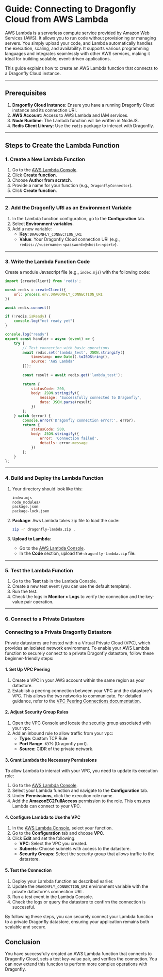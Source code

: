 # Guide: Connecting to Dragonfly Cloud from AWS Lambda

AWS Lambda is a serverless compute service provided by Amazon Web Services (AWS). It allows you to run code without provisioning or managing servers. You simply upload your code, and Lambda automatically handles the execution, scaling, and availability. It supports various programming languages and integrates seamlessly with other AWS services, making it ideal for building scalable, event-driven applications.

This guide explains how to create an AWS Lambda function that connects to a Dragonfly Cloud instance.

---

## Prerequisites

1. **Dragonfly Cloud Instance**: Ensure you have a running Dragonfly Cloud instance and its connection URI.
2. **AWS Account**: Access to AWS Lambda and IAM services.
3. **Node Runtime**: The Lambda function will be written in NodeJS.
4. **Redis Client Library**: Use the `redis` package to interact with Dragonfly.

---

## Steps to Create the Lambda Function

### 1. Create a New Lambda Function

1. Go to the [AWS Lambda Console](https://console.aws.amazon.com/lambda/).
2. Click **Create function**.
3. Choose **Author from scratch**.
4. Provide a name for your function (e.g., `DragonflyConnector`).
5. Click **Create function**.

---

### 2. Add the Dragonfly URI as an Environment Variable

1. In the Lambda function configuration, go to the **Configuration** tab.
2. Select **Environment variables**.
3. Add a new variable:
   - **Key**: `DRAGONFLY_CONNECTION_URI`
   - **Value**: Your Dragonfly Cloud connection URI (e.g., `rediss://<username>:<password>@<host>:<port>`).

---

### 3. Write the Lambda Function Code

Create a module Javascript file (e.g., `index.mjs`) with the following code:

```js
import {createClient} from 'redis';

const redis = createClient({
    url: process.env.DRAGONFLY_CONNECTION_URI
})

await redis.connect()

if (!redis.isReady) {
    console.log("not ready yet")
}

console.log("ready")
export const handler = async (event) => {
    try {
        // Test connection with basic operations
        await redis.set('lambda_test', JSON.stringify({
            timestamp: new Date().toISOString(),
            source: 'AWS Lambda'
        }));
        
        const result = await redis.get('lambda_test');
        
        return {
            statusCode: 200,
            body: JSON.stringify({
                message: 'Successfully connected to Dragonfly',
                data: JSON.parse(result)
            })
        };
    } catch (error) {
        console.error('Dragonfly connection error:', error);
        return {
            statusCode: 500,
            body: JSON.stringify({
                error: 'Connection failed',
                details: error.message
            })
        };
    }
};
```

---

### 4. Build and Deploy the Lambda Function

1. Your directory should look like this:

   ```sh
   index.mjs
   node_modules/
   package.json
   package-lock.json
   ```

2. **Package**: Aws Lambda takes zip file to load the code:

   ```sh
   zip -r dragonfly-lambda.zip .
   ```

3. **Upload to Lambda**:

   - Go to the [AWS Lambda Console](https://console.aws.amazon.com/lambda/).
   - In the **Code** section, upload the `dragonfly-lambda.zip` file.

---

### 5. Test the Lambda Function

1. Go to the **Test** tab in the Lambda Console.
2. Create a new test event (you can use the default template).
3. Run the test.
4. Check the logs in **Monitor > Logs** to verify the connection and the key-value pair operation.

---

### 6. Connect to a Private Datastore

### Connecting to a Private Dragonfly Datastore

Private datastores are hosted within a Virtual Private Cloud (VPC), which provides an isolated network environment. To enable your AWS Lambda function to securely connect to a private Dragonfly datastore, follow these beginner-friendly steps:

#### 1. Set Up VPC Peering

1. Create a VPC in your AWS account within the same region as your datastore.
2. Establish a peering connection between your VPC and the datastore's VPC. This allows the two networks to communicate. For detailed guidance, refer to the [VPC Peering Connections documentation](connection.md).

#### 2. Adjust Security Group Rules

1. Open the [VPC Console](https://console.aws.amazon.com/vpc/) and locate the security group associated with your vpc.
2. Add an inbound rule to allow traffic from your vpc:
    - **Type**: Custom TCP Rule
    - **Port Range**: `6379` (Dragonfly port).
    - **Source**: CIDR of the private network.

#### 3. Grant Lambda the Necessary Permissions

To allow Lambda to interact with your VPC, you need to update its execution role:

1. Go to the [AWS Lambda Console](https://console.aws.amazon.com/lambda/).
2. Select your Lambda function and navigate to the **Configuration** tab.
3. Under **Permissions**, click the execution role name.
4. Add the **AmazonEC2FullAccess** permission to the role. This ensures Lambda can connect to your VPC.

#### 4. Configure Lambda to Use the VPC

1. In the [AWS Lambda Console](https://console.aws.amazon.com/lambda/), select your function.
2. Go to the **Configuration** tab and choose **VPC**.
3. Click **Edit** and set the following:
    - **VPC**: Select the VPC you created.
    - **Subnets**: Choose subnets with access to the datastore.
    - **Security Groups**: Select the security group that allows traffic to the datastore.

#### 5. Test the Connection

1. Deploy your Lambda function as described earlier.
2. Update the `DRAGONFLY_CONNECTION_URI` environment variable with the private datastore's connection URL.
3. Run a test event in the Lambda Console.
4. Check the logs or query the datastore to confirm the connection is successful.

By following these steps, you can securely connect your Lambda function to a private Dragonfly datastore, ensuring your application remains both scalable and secure.

## Conclusion

You have successfully created an AWS Lambda function that connects to Dragonfly Cloud, sets a test key-value pair, and verifies the connection. You can now extend this function to perform more complex operations with Dragonfly.
